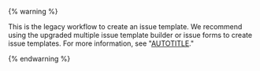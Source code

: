 
{% warning %}

This is the legacy workflow to create an issue template. We recommend using the upgraded multiple issue template builder or issue forms to create issue templates. For more information, see "[AUTOTITLE](/communities/using-templates-to-encourage-useful-issues-and-pull-requests/about-issue-and-pull-request-templates)."

{% endwarning %}
